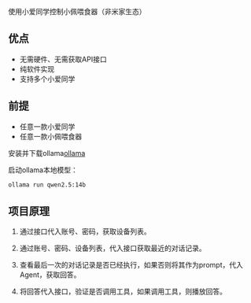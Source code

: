 使用小爱同学控制小佩喂食器（非米家生态）

## 优点

- 无需硬件、无需获取API接口
- 纯软件实现
- 支持多个小爱同学

## 前提

- 任意一款小爱同学
- 任意一款小佩喂食器

安装并下载ollama[ollama](https://ollama.com/)

启动ollama本地模型：

```bash
ollama run qwen2.5:14b
```

## 项目原理

1. 通过接口代入账号、密码，获取设备列表。

2. 通过账号、密码、设备列表，代入接口获取最近的对话记录。

3. 查看最后一次的对话记录是否已经执行，如果否则将其作为prompt，代入Agent，获取回答。

4. 将回答代入接口，验证是否调用工具，如果调用工具，则播放回答。
